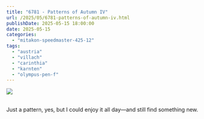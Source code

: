 ```yaml
---
title: "6781 - Patterns of Autumn IV"
url: /2025/05/6781-patterns-of-autumn-iv.html
publishDate: 2025-05-15 18:00:00
date: 2025-05-15
categories:
  - "mitakon-speedmaster-425-12"
tags:
  - "austria"
  - "villach"
  - "carinthia"
  - "karnten"
  - "olympus-pen-f"
---
```

<div class="container">
<div class="center"><a target="_blank" href="https://d25zfm9zpd7gm5.cloudfront.net/1200x1200/2020/20201031_103755_lr.jpg"><img class="webfeedsFeaturedVisual" src="https://d25zfm9zpd7gm5.cloudfront.net/0600x0600/2020/20201031_103755_lr.jpg" /></a></div>
</div>
<br />

Just a pattern, yes, but I could enjoy it all day—and
still find something new.
